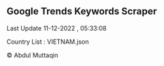 

## Google Trends Keywords Scraper 
 
Last Update 11-12-2022 , 05:33:08

Country List :
VIETNAM.json



© Abdul Muttaqin 
